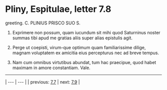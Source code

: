 # Pliny, Espitulae, letter 7.8

greeting. C. PLINIUS PRISCO SUO S.



1. Exprimere non possum, quam iucundum sit mihi quod Saturninus noster summas tibi apud me gratias aliis super alias epistulis agit.



2. Perge ut coepisti, virum-que optimum quam familiarissime dilige, magnam voluptatem ex amicitia eius percepturus nec ad breve tempus.



3. Nam cum omnibus virtutibus abundat, tum hac praecipue, quod habet maximam in amore constantiam. Vale.



---

| --- | --- |
| previous: [7.7](../7.7/) | next: [7.9](../7.9/) |